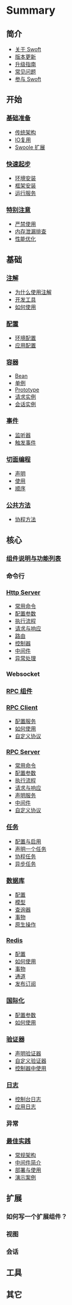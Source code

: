 # Summary

## 简介

  * [关于 Swoft](introduction/swoft.md)
  * [版本更新](introduction/update.md)
  * [升级指南]()
  * [常见问题]()
  * [参与 Swoft](introduction/join.md)

## 开始

###  [基础准备](ready/index.md)

  * [传统架构](ready/tradition.md)
  * [IO复用](ready/io.md)
  * [Swoole 扩展](ready/swoole.md)
  
### [快速起步]()

  * [环境安装]()
  * [框架安装]()
  * [运行服务]()

### [特别注意](notice/index.md)

  * [严禁使用](notice/prohibited.md)
  * [内存泄漏排查](notice/memory-leak.md)
  * [性能优化](notice/performance-optimization.md)
  
## 基础

### [注解](annotation/index.md)

  * [为什么使用注解](annotation/why.md)
  * [开发工具](annotation/tool.md)
  * [如何使用](annotation/usage.md)
  
### [配置](config/index.md)

  * [环境配置](config/env.md)
  * [应用配置](config/config.md)
  
### [容器]()

  * [Bean]()
  * [单例]()
  * [Prototype]()
  * [请求实例]()
  * [会话实例]()
  
### [事件]()

  * [监听器]()
  * [触发事件]()
  
### [切面编程](aop/index.md)

  * [声明](aop/statement.md)
  * [使用](aop/usage.md)
  * [顺序](aop/order.md)
  
### [公共方法](common/index.md)
  
  * [协程方法](common/co.md)
  
## 核心
### [组件说明与功能列表](component.md)
### 命令行
### [Http Server](http-server/index.md)

   * [常用命令](http-server/command.md)
   * [配置参数](http-server/setting.md)
   * [执行流程](http-server/process.md)
   * [请求与响应](http-server/request-response.md)
   * [路由](http-server/route.md)
   * [控制器](http-server/controller.md)
   * [中间件](http-server/middleware.md)
   * [异常处理](http-server/exception.md)
  
### Websocket

### [RPC 组件](rpc.md)

### [RPC Client]()

  * [配置服务]()
  * [如何使用]()
  * [自定义协议]()
  
### [RPC Server]()

  * [常用命令]()
  * [配置参数]()
  * [执行流程]()
  * [请求与响应]()
  * [声明服务]()
  * [中间件]()
  * [自定义协议]() 
  
  
### [任务](task/index.md)

  * [配置与启用](task/setting.md)
  * [声明一个任务](task/statement.md)
  * [协程任务](task/coroutine.md)
  * [异步任务](task/async.md)

### [数据库](db/index.md)

  * [配置](db/setting.md)
  * [模型](db/model.md)
  * [查询器](db/builder.md)
  * [事物](db/transaction.md)
  * [原生操作](db/origin.md)
  
### [Redis](redis/index.md)

  * [配置](redis/setting.md)
  * [如何使用](redis/usage.md)
  * [事物](redis/transaction.md)
  * [通道](redis/pipeline.md)
  * [发布订阅](redis/pub-sub.md)
  
### [国际化](i18n/index.md)

  * [配置参数](i18n/setting.md)
  * [如何使用](i18n/usage.md)
  
### [验证器](validator/index.md)

  * [声明验证器](validator/statement.md)
  * [自定义验证器](validator/user-validator.md)
  * [控制器中使用](validator/controller-validator.md)
    
### [日志](log/index.md)
  * [控制台日志](log/clog.md)
  * [应用日志](log/log.md)
  
### 异常

### [最佳实践](best-practices/index.md)

  * [常规架构](best-practices/architecture.md)
  * [中间件简介](best-practices/middleware.md)
  * [部署与使用](best-practices/deploy.md)
  * [演示案例](best-practices/demo.md)

## 扩展

### 如何写一个扩展组件？
### 视图
### 会话

## 工具

## 其它
